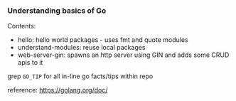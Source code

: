 ### Understanding basics of Go

Contents:
- hello: hello world packages - uses fmt and quote modules
- understand-modules: reuse local packages
- web-server-gin: spawns an http server using GIN and adds some CRUD apis to it

grep `GO_TIP` for all in-line go facts/tips within repo

reference: https://golang.org/doc/